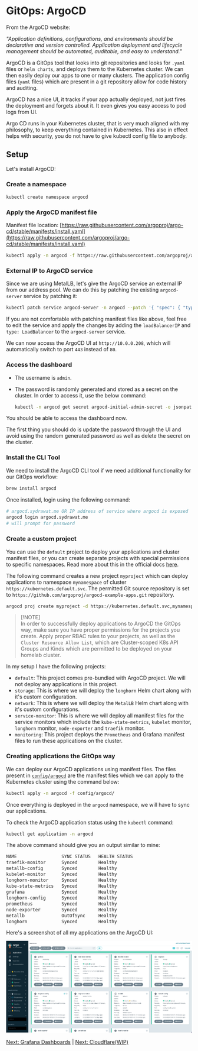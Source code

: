 # GitOps: ArgoCD

From the ArgoCD website:

_"Application definitions, configurations, and environments should be declarative and version controlled. Application deployment and lifecycle management should be automated, auditable, and easy to understand."_

ArgoCD is a GitOps tool that looks into git repositories and looks for `.yaml` files or `helm charts`, and deploys them to the Kubernetes cluster. We can then easily deploy our apps to one or many clusters. The application config files (`yaml` files) which are present in a git repository allow for code history and auditing.

ArgoCD has a nice UI, it tracks if your app actually deployed, not just fires the deployment and forgets about it. It even gives you easy access to pod logs from UI.

Argo CD runs in your Kubernetes cluster, that is very much aligned with my philosophy, to keep everything contained in Kubernetes. This also in effect helps with security, you do not have to give kubectl config file to anybody.

## Setup

Let's install ArgoCD:

### Create a namespace

```bash
kubectl create namespace argocd
```

### Apply the ArgoCD manifest file

Manifest file location: [https://raw.githubusercontent.com/argoproj/argo-cd/stable/manifests/install.yaml](https://raw.githubusercontent.com/argoproj/argo-cd/stable/manifests/install.yaml)

```bash
kubectl apply -n argocd -f https://raw.githubusercontent.com/argoproj/argo-cd/stable/manifests/install.yaml
```

### External IP to ArgoCD service

Since we are using MetalLB, let's give the ArgoCD service an external IP from our address pool. We can do this by patching the existing `argocd-server` service by patching it:

```bash
kubectl patch service argocd-server -n argocd --patch '{ "spec": { "type": "LoadBalancer", "loadBalancerIP": "10.0.0.208" } }'
```

If you are not comfortable with patching manifest files like above, feel free to edit the service and apply the changes by adding the `loadBalancerIP` and `type: LoadBalancer` to the `argocd-server` service.

We can now access the ArgoCD UI at `http://10.0.0.208`, which will automatically switch to port `443` instead of `80`.

### Access the dashboard

- The username is `admin`.
- The password is randomly generated and stored as a secret on the cluster. In order to access it, use the below command:

  ```bash
  kubectl -n argocd get secret argocd-initial-admin-secret -o jsonpath="{.data.password}" | base64 -d; echo
  ```

You should be able to access the dashboard now.

The first thing you should do is update the password through the UI and avoid using the random generated password as well as delete the secret on the cluster.

### Install the CLI Tool

We need to install the ArgoCD CLI tool if we need additional functionality for our GitOps workflow:

```bash
brew install argocd
```

Once installed, login using the following command:

```bash
# argocd.sydrawat.me OR IP address of service where argocd is exposed
argocd login argocd.sydrawat.me
# will prompt for password
```

### Create a custom project

You can use the `default` project to deploy your applications and cluster manifest files, or you can create separate projects with special permissions to specific namespaces. Read more about this in the official docs [here](https://argo-cd.readthedocs.io/en/stable/user-guide/projects/).

The following command creates a new project `myproject` which can deploy applications to namespace `mynamespace` of cluster `https://kubernetes.default.svc`. The permitted Git source repository is set to `https://github.com/argoproj/argocd-example-apps.git` repository.

```bash
argocd proj create myproject -d https://kubernetes.default.svc,mynamespace -s https://github.com/argoproj/argocd-example-apps.git
```

> \[!NOTE]\
> In order to successfully deploy applications to ArgoCD the GitOps way, make sure you have proper permissions for the projects you create.
> Apply proper RBAC rules to your projects, as well as the `Cluster Resource Allow List`, which are Cluster-scoped K8s API Groups and Kinds which are permitted to be deployed on your homelab cluster.

In my setup I have the following projects:

- `default`: This project comes pre-bundled with ArgoCD project. We will not deploy any applications in this project.
- `storage`: This is where we will deploy the `longhorn` Helm chart along with it's custom configuration.
- `network`: This is where we will deploy the `MetalLB` Helm chart along with it's custom configurations.
- `service-monitor`: This is where we will deploy all manifest files for the service monitors which include the `kube-state-metrics`, `kubelet` monitor, `longhorn` monitor, `node-exporter` and `traefik` monitor.
- `monitoring`: This project deploys the `Prometheus` and Grafana manifest files to run these applications on the cluster.

### Creating applications the GitOps way

We can deploy our ArgoCD applications using manifest files. The files present in [`config/argocd`](../config/argocd/) are the manifest files which we can apply to the Kubernetes cluster using the command below:

```bash
kubectl apply -n argocd -f config/argocd/
```

Once everything is deployed in the `argocd` namespace, we will have to sync our applications.

To check the ArgoCD application status using the `kubectl` command:

```bash
kubectl get application -n argocd
```

The above command should give you an output similar to mine:

```text
NAME                 SYNC STATUS   HEALTH STATUS
traefik-monitor      Synced        Healthy
metallb-config       Synced        Healthy
kubelet-monitor      Synced        Healthy
longhorn-monitor     Synced        Healthy
kube-state-metrics   Synced        Healthy
grafana              Synced        Healthy
longhorn-config      Synced        Healthy
prometheus           Synced        Healthy
node-exporter        Synced        Healthy
metallb              OutOfSync     Healthy
longhorn             Synced        Healthy
```

Here's a screenshot of all my applications on the ArgoCD UI:

![argocd-dashboard](../assets/argocd/argo-dashboard.png)

[Next: Grafana Dashboards](./12_grafana_dashboards.md) | [Next: Cloudflare(WIP)](./14_cloudflare.md)
